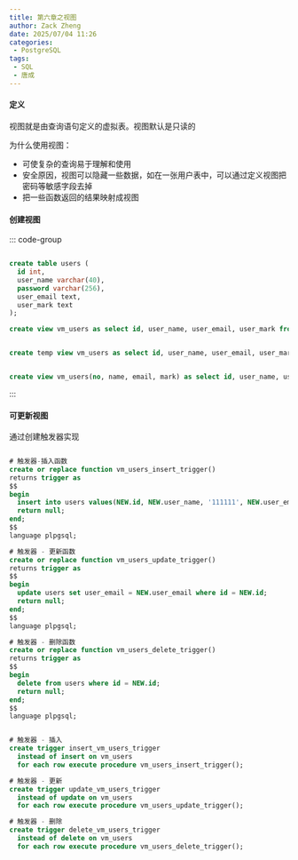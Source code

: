 ```yaml
---
title: 第六章之视图
author: Zack Zheng
date: 2025/07/04 11:26
categories:
 - PostgreSQL
tags:
 - SQL
 - 唐成 
---
```


#### 定义

视图就是由查询语句定义的虚拟表。视图默认是只读的    

为什么使用视图：    

+ 可使复杂的查询易于理解和使用      
+ 安全原因，视图可以隐藏一些数据，如在一张用户表中，可以通过定义视图把密码等敏感字段去掉     
+ 把一些函数返回的结果映射成视图    

#### 创建视图

::: code-group

```sql [排除user表中的password字段]

create table users (
  id int,
  user_name varchar(40),
  password varchar(256),
  user_email text,
  user_mark text
);

create view vm_users as select id, user_name, user_email, user_mark from users;

```

```sql [temp创建临时视图，session结束消失]

create temp view vm_users as select id, user_name, user_email, user_mark from users;

```

```sql [视图重定义列名]

create view vm_users(no, name, email, mark) as select id, user_name, user_email, user_mark from users;

```

:::


#### 可更新视图


通过创建触发器实现


```sql

# 触发器-插入函数
create or replace function vm_users_insert_trigger()
returns trigger as
$$
begin 
  insert into users values(NEW.id, NEW.user_name, '111111', NEW.user_email, NEW.user_mark);
  return null;
end;
$$
language plpgsql;

# 触发器 - 更新函数
create or replace function vm_users_update_trigger()
returns trigger as
$$
begin
  update users set user_email = NEW.user_email where id = NEW.id;
  return null;
end;
$$
language plpgsql;

# 触发器 - 删除函数
create or replace function vm_users_delete_trigger()
returns trigger as
$$
begin
  delete from users where id = NEW.id;
  return null;
end;
$$
language plpgsql;


# 触发器 - 插入
create trigger insert_vm_users_trigger
  instead of insert on vm_users
  for each row execute procedure vm_users_insert_trigger();

# 触发器 - 更新
create trigger update_vm_users_trigger
  instead of update on vm_users
  for each row execute procedure vm_users_update_trigger();

# 触发器 - 删除
create trigger delete_vm_users_trigger
  instead of delete on vm_users
  for each row execute procedure vm_users_delete_trigger();

```

